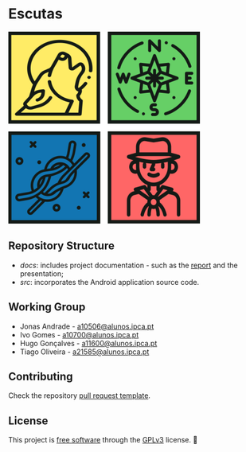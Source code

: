 # Escutas

![Logo](docs/img/logo.png)

## Repository Structure

- *docs*: includes project documentation - such as the [report](docs/report.md) and the presentation;
- *src*: incorporates the Android application source code.

## Working Group

- Jonas Andrade - <a10506@alunos.ipca.pt>
- Ivo Gomes - <a10700@alunos.ipca.pt>
- Hugo Gonçalves - <a11600@alunos.ipca.pt>
- Tiago Oliveira - <a21585@alunos.ipca.pt>

## Contributing

Check the repository [pull request template](pull_request_template.md).

## License

This project is [free software](https://en.wikipedia.org/wiki/Free_software) through the [GPLv3](LICENSE) license. 📖
